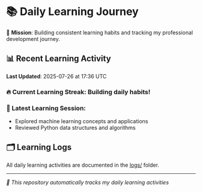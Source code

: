 # 📚 Daily Learning Journey

🎯 **Mission**: Building consistent learning habits and tracking my professional development journey.

## 📊 Recent Learning Activity

**Last Updated**: 2025-07-26 at 17:36 UTC

### 🔥 Current Learning Streak: Building daily habits!

### 📝 Latest Learning Session:
- Explored machine learning concepts and applications
- Reviewed Python data structures and algorithms

## 🗂️ Learning Logs

All daily learning activities are documented in the [logs/](./logs/) folder.

---
*🤖 This repository automatically tracks my daily learning activities*
